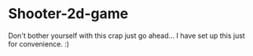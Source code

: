 Shooter-2d-game
===============

Don't bother yourself with this crap just go ahead...
I have set up this just for convenience. :)

